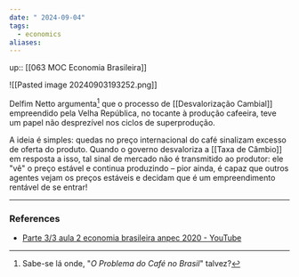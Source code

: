 ```yaml
---
date: " 2024-09-04"
tags:
  - economics
aliases:
---
```


up:: [[063 MOC Economia Brasileira]]

![[Pasted image 20240903193252.png]]

Delfim Netto argumenta[^1] que o processo de [[Desvalorização Cambial]] empreendido pela Velha República, no tocante à produção cafeeira, teve um papel não desprezível nos ciclos de superprodução. 

A ideia é simples: quedas no preço internacional do café sinalizam excesso de oferta do produto. Quando o governo desvaloriza a [[Taxa de Câmbio]] em resposta a isso, tal sinal de mercado não é transmitido ao produtor: ele "vê" o preço estável e continua produzindo – pior ainda, é capaz que outros agentes vejam os preços estáveis e decidam que é um empreendimento rentável de se entrar!

---
### References
- [Parte 3/3 aula 2 economia brasileira anpec 2020 - YouTube](https://www.youtube.com/watch?v=Gi23XlpldCk&list=PLjS6FkCID3JVWybnF3Bo4Nq7ssZi54G8u&index=6)

[^1]: Sabe-se lá onde, "*O Problema do Café no Brasil*" talvez?
